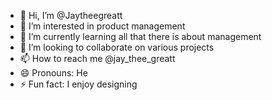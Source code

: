 - 👋 Hi, I’m @Jaytheegreatt
- 👀 I’m interested in product management
- 🌱 I’m currently learning all that there is about management
- 💞️ I’m looking to collaborate on various projects 
- 📫 How to reach me @jay_thee_greatt
- 😄 Pronouns: He
- ⚡ Fun fact: I enjoy designing 

<!---
Jaytheegreatt/Jaytheegreatt is a ✨ special ✨ repository because its `README.md` (this file) appears on your GitHub profile.
You can click the Preview link to take a look at your changes.
--->
